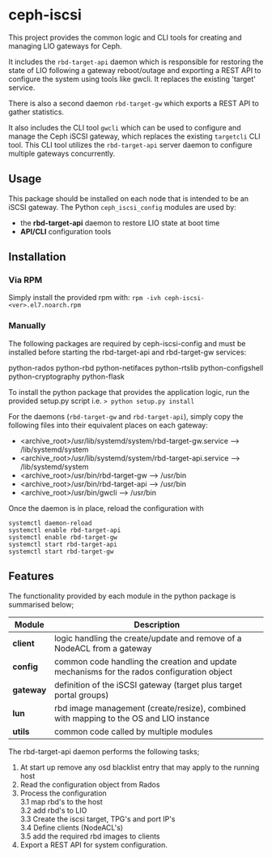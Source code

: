 # ceph-iscsi
This project provides the common logic and CLI tools for creating and managing
LIO gateways for Ceph.

It includes the ```rbd-target-api``` daemon which is responsible for restoring
the state of LIO following a gateway reboot/outage and exporting a REST API
to configure the system using tools like gwcli. It replaces the existing
'target' service.

There is also a second daemon ```rbd-target-gw``` which exports a REST API
to gather statistics.

It also includes the CLI tool ```gwcli``` which can be used to configure and
manage the Ceph iSCSI gateway, which replaces the existing ```targetcli```
CLI tool. This CLI tool utilizes the ```rbd-target-api``` server daemon to
configure multiple gateways concurrently.

## Usage
This package should be installed on each node that is intended to be an iSCSI
gateway. The Python ```ceph_iscsi_config``` modules are used by:
* the **rbd-target-api** daemon to restore LIO state at boot time
* **API/CLI** configuration tools

## Installation
### Via RPM
Simply install the provided rpm with:
```rpm -ivh ceph-iscsi-<ver>.el7.noarch.rpm```

### Manually
The following packages are required by ceph-iscsi-config and must be
installed before starting the rbd-target-api and rbd-target-gw services:

python-rados
python-rbd
python-netifaces
python-rtslib
python-configshell
python-cryptography
python-flask

To install the python package that provides the application logic, run the
provided setup.py script i.e. ```> python setup.py install```

For the daemons (```rbd-target-gw``` and ```rbd-target-api```), simply copy the
following files into their equivalent places on each gateway:
- <archive_root>/usr/lib/systemd/system/rbd-target-gw.service  --> /lib/systemd/system
- <archive_root>/usr/lib/systemd/system/rbd-target-api.service  --> /lib/systemd/system
- <archive_root>/usr/bin/rbd-target-gw --> /usr/bin
- <archive_root>/usr/bin/rbd-target-api --> /usr/bin
- <archive_root>/usr/bin/gwcli --> /usr/bin

Once the daemon is in place, reload the configuration with
```
systemctl daemon-reload
systemctl enable rbd-target-api
systemctl enable rbd-target-gw
systemctl start rbd-target-api
systemctl start rbd-target-gw
```

## Features
The functionality provided by each module in the python package is summarised below;

| Module | Description |
| --- | --- |
| **client** | logic handling the create/update and remove of a NodeACL from a gateway |
| **config** | common code handling the creation and update mechanisms for the rados configuration object |  
| **gateway** | definition of the iSCSI gateway (target plus target portal groups) |
| **lun** | rbd image management (create/resize), combined with mapping to the OS and LIO instance |
| **utils** | common code called by multiple modules |

The rbd-target-api daemon performs the following tasks;
  1. At start up remove any osd blacklist entry that may apply to the running host  
  2. Read the configuration object from Rados  
  3. Process the configuration  
  3.1 map rbd's to the host  
  3.2 add rbd's to LIO  
  3.3 Create the iscsi target, TPG's and port IP's  
  3.4 Define clients (NodeACL's)  
  3.5 add the required rbd images to clients  
  4. Export a REST API for system configuration.


